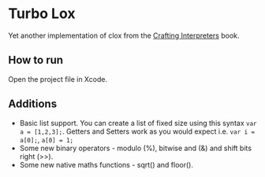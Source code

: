 # Turbo Lox

Yet another implementation of clox from the [Crafting Interpreters](http://www.craftinginterpreters.com/) book.

## How to run

Open the project file in Xcode.

## Additions

- Basic list support. You can create a list of fixed size using this syntax `var a = [1,2,3];`. Getters and Setters work as you would expect i.e. `var i = a[0];`, `a[0] = 1;`
- Some new binary operators - modulo (%), bitwise and (&) and shift bits right (>>).
- Some new native maths functions - sqrt() and floor().
